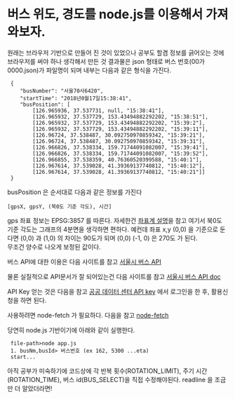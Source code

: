 
# 버스 위도, 경도를 node.js를 이용해서 가져와보자.

원래는 브라우저 기반으로 만들어 진 것이 있었으나 공부도 할겸 정보를 긁어오는 것에 브라우저를 써야 하나 생각해서 만든 것
결과물은 json 형태로 버스 번호(00가0000.json)가 파일명이 되며 내부는 다음과 같은 형식을 가진다.

```{.json}
 {
    "busNumber": "서울70사6420",
    "startTime": "2018년0월17일15:38:41",
    "busPosition": [
        [126.965936, 37.537731, null, "15:38:41"],
        [126.965932, 37.537729, 153.43494882292202, "15:38:51"],
        [126.965932, 37.537729, 153.43494882292202, "15:39:2"],
        [126.965932, 37.537729, 153.43494882292202, "15:39:11"],
        [126.96724, 37.538487, 30.092750970859342, "15:39:21"],
        [126.96724, 37.538487, 30.092750970859342, "15:39:31"],
        [126.966826, 37.538334, 159.71744091082007, "15:39:41"],
        [126.966826, 37.538334, 159.71744091082007, "15:39:52"],
        [126.966855, 37.538359, 40.76360520399588, "15:40:1"],
        [126.967614, 37.539028, 41.39369137740812, "15:40:12"],
        [126.967614, 37.539028, 41.39369137740812, "15:40:21"]]
 }
```

busPosition 은 순서대로 다음과 같은 정보를 가진다
```{.no-highlight}
[gpsX, gpsY, (북0도 기준 각도), 시간]
```
gps 좌표 정보는 EPSG:3857 를 따른다. 자세한건 [좌표계 설명](http://www.osgeo.kr/17)을 참고
여기서 북0도 기준 각도는 그래프의 4분면을 생각하면 편하다. 예컨데 좌표 x,y (0,0) 을 기준으로 둔다면 (0,0) 과 (1,0) 의 차이는 90도가 되며 (0,0) (-1, 0) 은 270도 가 된다.  
무조건 양수로 나오게 보정된 값이다.

버스 API에 대한 이용은 다음 사이트를 참고
[서울시 버스 API](http://www.gbis.go.kr/gbis2014/publicService.action?cmd=mBusLocation)

물론 실질적으로 API문서가 잘 되어있는건 다음 사이트를 참고
[서울시 버스 API doc](http://api.bus.go.kr/)

API Key 얻는 것은 다음을 참고
[공공 데이터 센터 API key](https://www.data.go.kr/dataset/15000332/openapi.do) 에서 로그인을 한 후, 활용신청을 하면 된다.

사용하려면 node-fetch 가 필요하다. 다음을 참고
[node-fetch](https://www.npmjs.com/package/node-fetch)

당연히 node.js 기반이기에 아래와 같이 실행한다.
```{.no-highlight}
 file-path>node app.js
 1. busNm,busId> 버스번호 (ex 162, 5300 ...eta)
 start...
```

아직 공부가 미숙하기에 코드상에 각 반복 횟수(ROTATION_LIMIT), 주기 시간(ROTATION_TIME), 버스 id(BUS_SELECT)을 직접 수정해야된다. readline 을 조금만 더 알았더라면!